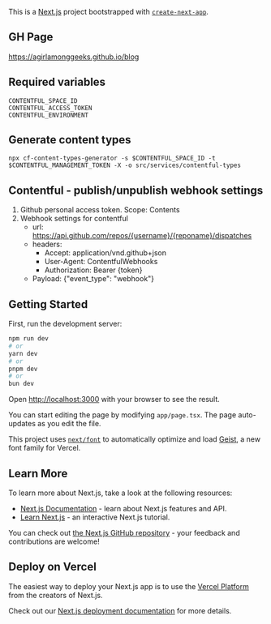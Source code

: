 This is a [Next.js](https://nextjs.org) project bootstrapped with [`create-next-app`](https://nextjs.org/docs/app/api-reference/cli/create-next-app).

## GH Page

https://agirlamonggeeks.github.io/blog

## Required variables

```
CONTENTFUL_SPACE_ID
CONTENTFUL_ACCESS_TOKEN
CONTENTFUL_ENVIRONMENT
```

## Generate content types

`npx cf-content-types-generator -s $CONTENTFUL_SPACE_ID -t $CONTENTFUL_MANAGEMENT_TOKEN -X -o src/services/contentful-types`

## Contentful - publish/unpublish webhook settings

1. Github personal access token. Scope: Contents
2. Webhook settings for contentful
   - url: https://api.github.com/repos/{username}/{reponame}/dispatches
   - headers:
     - Accept: application/vnd.github+json
     - User-Agent: ContentfulWebhooks
     - Authorization: Bearer {token}
   - Payload: {"event_type": "webhook"}

## Getting Started

First, run the development server:

```bash
npm run dev
# or
yarn dev
# or
pnpm dev
# or
bun dev
```

Open [http://localhost:3000](http://localhost:3000) with your browser to see the result.

You can start editing the page by modifying `app/page.tsx`. The page auto-updates as you edit the file.

This project uses [`next/font`](https://nextjs.org/docs/app/building-your-application/optimizing/fonts) to automatically optimize and load [Geist](https://vercel.com/font), a new font family for Vercel.

## Learn More

To learn more about Next.js, take a look at the following resources:

- [Next.js Documentation](https://nextjs.org/docs) - learn about Next.js features and API.
- [Learn Next.js](https://nextjs.org/learn) - an interactive Next.js tutorial.

You can check out [the Next.js GitHub repository](https://github.com/vercel/next.js) - your feedback and contributions are welcome!

## Deploy on Vercel

The easiest way to deploy your Next.js app is to use the [Vercel Platform](https://vercel.com/new?utm_medium=default-template&filter=next.js&utm_source=create-next-app&utm_campaign=create-next-app-readme) from the creators of Next.js.

Check out our [Next.js deployment documentation](https://nextjs.org/docs/app/building-your-application/deploying) for more details.
